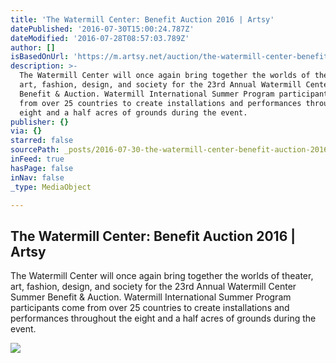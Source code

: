 ```yaml
---
title: 'The Watermill Center: Benefit Auction 2016 | Artsy'
datePublished: '2016-07-30T15:00:24.787Z'
dateModified: '2016-07-28T08:57:03.789Z'
author: []
isBasedOnUrl: 'https://m.artsy.net/auction/the-watermill-center-benefit-auction-2016'
description: >-
  The Watermill Center will once again bring together the worlds of theater,
  art, fashion, design, and society for the 23rd Annual Watermill Center Summer
  Benefit & Auction. Watermill International Summer Program participants come
  from over 25 countries to create installations and performances throughout the
  eight and a half acres of grounds during the event.
publisher: {}
via: {}
starred: false
sourcePath: _posts/2016-07-30-the-watermill-center-benefit-auction-2016-or-artsy.md
inFeed: true
hasPage: false
inNav: false
_type: MediaObject

---
```

<article style=""><h1>The Watermill Center: Benefit Auction 2016 | Artsy</h1><p>The Watermill Center will once again bring together the worlds of theater, art, fashion, design, and society for the 23rd Annual Watermill Center Summer Benefit &amp; Auction. Watermill International Summer Program participants come from over 25 countries to create installations and performances throughout the eight and a half acres of grounds during the event.</p><img src="https://d32dm0rphc51dk.cloudfront.net/ifh4y6yBAGnF69Sb1A-sYw/medium.jpg" /></article>
